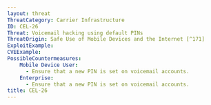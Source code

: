 ```yaml
---
layout: threat
ThreatCategory: Carrier Infrastructure
ID: CEL-26
Threat: Voicemail hacking using default PINs
ThreatOrigin: Safe Use of Mobile Devices and the Internet [^171]
ExploitExample:
CVEExample:
PossibleCountermeasures:
    Mobile Device User:
      - Ensure that a new PIN is set on voicemail accounts.
    Enterprise:
      - Ensure that a new PIN is set on voicemail accounts.
title: CEL-26
---
```

